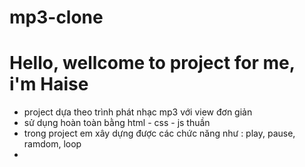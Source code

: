 # mp3-clone

# Hello, wellcome to project for me, i'm Haise
- project dựa theo trình phát nhạc mp3 với view đơn giản 
- sử dụng hoàn toàn bằng html - css - js thuần
- trong project em xây dựng được các chức năng như : play, pause, ramdom, loop
-  
